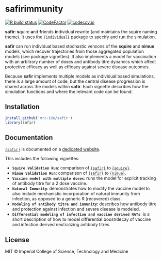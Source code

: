 # **safirimmunity**

<!-- badges: start -->
[![R build
status](https://github.com/mrc-ide/safir/workflows/R-CMD-check/badge.svg)](https://github.com/mrc-ide/safir/actions)
[![CodeFactor](https://www.codefactor.io/repository/github/mrc-ide/safir/badge)](https://www.codefactor.io/repository/github/mrc-ide/safir)
[![codecov.io](https://codecov.io/github/mrc-ide/safir/coverage.svg?branch=main)](https://codecov.io/github/mrc-ide/safir?branch=main)
<!-- badges: end -->

**safir**: **s**quire **a**nd **f**riends **i**ndividual **r**ewrite
(and maintains the squire naming
[theme](https://en.wikipedia.org/wiki/Knights_of_the_Round_Table#Safir)).
It uses the [`{individual}`](https://github.com/mrc-ide/individual)
package to specify and run the simulation.

**safir** can run individual based stochastic versions of the **squire** and
**nimue** models, which recover trajectories from those aggregated population
models (see package vignettes). It also implements a model for vaccination
with an arbitrary number of doses and antibody titre dynamics which affect
protective efficacy as well as efficacy against severe disease outcomes.

Because **safir** implements multiple models as individual based simulations,
there is a large amount of code, but the central disease progression is shared
across the models within **safir**. Each vignette describes how the simulation
functions and where the relevant code can be found.

## Installation

``` r
install_github('mrc-ide/safir')
library(safir)
```

## Documentation

[`{safir}`](https://github.com/mrc-ide/safir) is documented on a
[dedicated website](https://mrc-ide.github.io/safir).

This includes the following vignettes:

-   **`Squire Validation Run`**: comparison of
    [`{safir}`](https://github.com/mrc-ide/safir) to
    [`{squire}`](https://github.com/mrc-ide/squire).
-   **`Nimue Validation Run`**: comparison of
    [`{safir}`](https://github.com/mrc-ide/safir) to
    [`{nimue}`](https://github.com/mrc-ide/nimue).
-   **`Vaccine model with multiple doses`**: runs the model for
    explicit tracking of antibody titre for a 2 dose vaccine.
-   **`Natural Immunity`**: demonstrates how to modify the vaccine model
    to also include mechanistic incorporation of natural immunity
    from infection, as opposed to a generic R (recovered) class.
-   **`Modeling of antibody titre and immunity`**: describes how antibody
    titre and protection against infection and severe disease is modeled.
-   **`Differential modeling of infection and vaccine derived NATs`**: is a short
    description of how to model differential boost/decay of vaccine and infection
    derived neutralizing antibody titres.
    
## License

MIT © Imperial College of Science, Technology and Medicine
